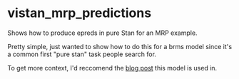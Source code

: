 # vistan_mrp_predictions
Shows how to produce epreds in pure Stan for an MRP example.

Pretty simple, just wanted to show how to do this for a brms model since it's a common first "pure stan" task people search for.

To get more context, I'd reccomend the [blog post](https://andytimm.github.io/posts/Variational%20MRP%20Pt7/variational_mrp_pt7.html) this model is used in.
